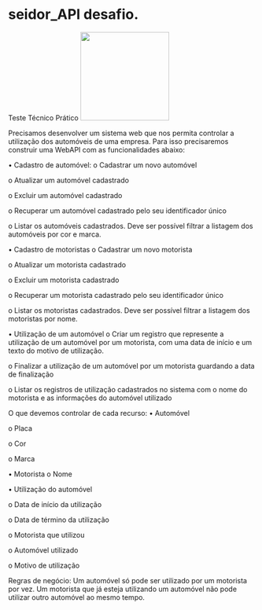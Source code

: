 # seidor_API desafio.
Teste Técnico Prático
 <img height="180em" src="https://nodejs.org/static/images/logos/nodejs-new-pantone-black.svg"/>

Precisamos desenvolver um sistema web que nos permita controlar a utilização dos automóveis
de uma empresa. Para isso precisaremos construir uma WebAPI com as funcionalidades abaixo:

• Cadastro de automóvel:
o Cadastrar um novo automóvel

o Atualizar um automóvel cadastrado

o Excluir um automóvel cadastrado

o Recuperar um automóvel cadastrado pelo seu identificador único

o Listar os automóveis cadastrados. Deve ser possível filtrar a listagem dos
automóveis por cor e marca.


• Cadastro de motoristas
o Cadastrar um novo motorista

o Atualizar um motorista cadastrado

o Excluir um motorista cadastrado

o Recuperar um motorista cadastrado pelo seu identificador único

o Listar os motoristas cadastrados. Deve ser possível filtrar a listagem dos
motoristas por nome.


• Utilização de um automóvel
o Criar um registro que represente a utilização de um automóvel por um
motorista, com uma data de início e um texto do motivo de utilização.

o Finalizar a utilização de um automóvel por um motorista guardando a data de
finalização

o Listar os registros de utilização cadastrados no sistema com o nome do motorista
e as informações do automóvel utilizado


O que devemos controlar de cada recurso:
• Automóvel

o Placa

o Cor

o Marca


• Motorista
o Nome


• Utilização do automóvel

o Data de início da utilização

o Data de término da utilização

o Motorista que utilizou

o Automóvel utilizado

o Motivo de utilização

Regras de negócio: Um automóvel só pode ser utilizado por um motorista por vez. Um
motorista que já esteja utilizando um automóvel não pode utilizar outro automóvel ao mesmo
tempo.
